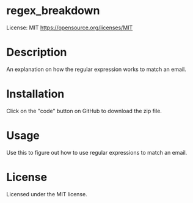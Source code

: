 # regex_breakdown

License: MIT https://opensource.org/licenses/MIT

# Description

An explanation on how the regular expression works to match an email.

# Installation

Click on the "code" button on GitHub to download the zip file.

# Usage

Use this to figure out how to use regular expressions to match an email.

# License

Licensed under the MIT license.
